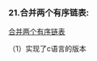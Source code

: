 ### 21.合并两个有序链表:

[合并两个有序链表](https://leetcode-cn.com/problems/merge-two-sorted-lists/)

（1）实现了c语言的版本

